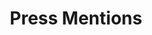 ---
layout: press-index
permalink: /press/index.html
title: Press Mentions
tagline: Times When Things I Said Were Printed on Paper (or not)
tags: [blog, graphic design]
image:
  feature: map.jpg
---